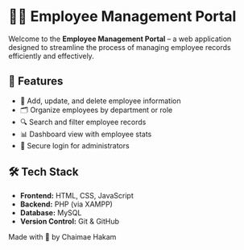 # 👩‍💼 Employee Management Portal

Welcome to the **Employee Management Portal** – a web application designed to streamline the process of managing employee records efficiently and effectively.

## 🚀 Features

- 📝 Add, update, and delete employee information
- 🗂️ Organize employees by department or role
- 🔍 Search and filter employee records
- 📊 Dashboard view with employee stats
- 🔐 Secure login for administrators

## 🛠️ Tech Stack

- **Frontend:** HTML, CSS, JavaScript
- **Backend:** PHP (via XAMPP) 
- **Database:** MySQL
- **Version Control:** Git & GitHub

Made with 💙 by Chaimae Hakam
